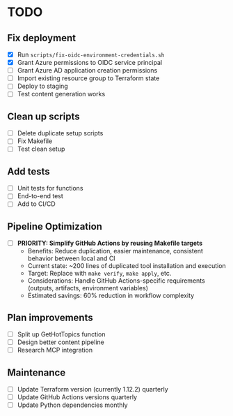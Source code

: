 # TODO

## Fix deployment
- [x] Run `scripts/fix-oidc-environment-credentials.sh`
- [x] Grant Azure permissions to OIDC service principal  
- [ ] Grant Azure AD application creation permissions
- [ ] Import existing resource group to Terraform state
- [ ] Deploy to staging
- [ ] Test content generation works

## Clean up scripts
- [ ] Delete duplicate setup scripts
- [ ] Fix Makefile
- [ ] Test clean setup

## Add tests
- [ ] Unit tests for functions
- [ ] End-to-end test
- [ ] Add to CI/CD

## Pipeline Optimization
- [ ] **PRIORITY: Simplify GitHub Actions by reusing Makefile targets**
  - Benefits: Reduce duplication, easier maintenance, consistent behavior between local and CI
  - Current state: ~200 lines of duplicated tool installation and execution
  - Target: Replace with `make verify`, `make apply`, etc.
  - Considerations: Handle GitHub Actions-specific requirements (outputs, artifacts, environment variables)
  - Estimated savings: 60% reduction in workflow complexity

## Plan improvements
- [ ] Split up GetHotTopics function
- [ ] Design better content pipeline
- [ ] Research MCP integration

## Maintenance
- [ ] Update Terraform version (currently 1.12.2) quarterly
- [ ] Update GitHub Actions versions quarterly
- [ ] Update Python dependencies monthly
